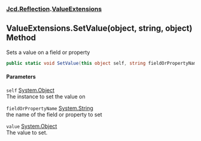### [Jcd.Reflection](Jcd_Reflection.md 'Jcd.Reflection').[ValueExtensions](Jcd_Reflection_ValueExtensions.md 'Jcd.Reflection.ValueExtensions')
## ValueExtensions.SetValue(object, string, object) Method
Sets a value on a field or property   
```csharp
public static void SetValue(this object self, string fieldOrPropertyName, object value);
```
#### Parameters
<a name='Jcd_Reflection_ValueExtensions_SetValue(object_string_object)_self'></a>
`self` [System.Object](https://docs.microsoft.com/en-us/dotnet/api/System.Object 'System.Object')  
The instance to set the value on
  
<a name='Jcd_Reflection_ValueExtensions_SetValue(object_string_object)_fieldOrPropertyName'></a>
`fieldOrPropertyName` [System.String](https://docs.microsoft.com/en-us/dotnet/api/System.String 'System.String')  
the name of the field or property to set
  
<a name='Jcd_Reflection_ValueExtensions_SetValue(object_string_object)_value'></a>
`value` [System.Object](https://docs.microsoft.com/en-us/dotnet/api/System.Object 'System.Object')  
The value to set.
  
